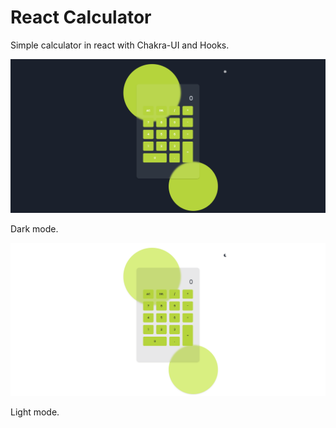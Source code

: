 # React Calculator

Simple calculator in react with Chakra-UI and Hooks.

![alt text](https://github.com/FrancisDev19/react-calculator/blob/master/screenshot%20dark%20mode.png?raw=true)

Dark mode.

![alt text](https://github.com/FrancisDev19/react-calculator/blob/master/screenshot%20light%20mode.png?raw=true)

Light mode.